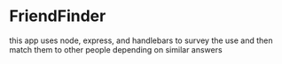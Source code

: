 # FriendFinder
this app uses node, express, and handlebars to survey the use and then match them to other people depending on similar answers
